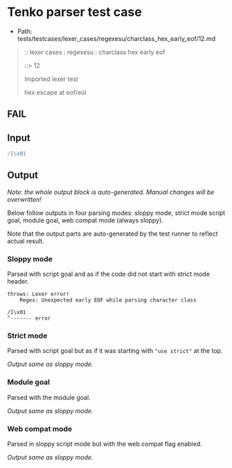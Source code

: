 # Tenko parser test case

- Path: tests/testcases/lexer_cases/regexesu/charclass_hex_early_eof/12.md

> :: lexer cases : regexesu : charclass hex early eof
>
> ::> 12
>
> Imported lexer test
>
> hex escape at eof/eol

## FAIL

## Input

`````js
/[\x01
`````

## Output

_Note: the whole output block is auto-generated. Manual changes will be overwritten!_

Below follow outputs in four parsing modes: sloppy mode, strict mode script goal, module goal, web compat mode (always sloppy).

Note that the output parts are auto-generated by the test runner to reflect actual result.

### Sloppy mode

Parsed with script goal and as if the code did not start with strict mode header.

`````
throws: Lexer error!
    Regex: Unexpected early EOF while parsing character class

/[\x01
^------- error
`````

### Strict mode

Parsed with script goal but as if it was starting with `"use strict"` at the top.

_Output same as sloppy mode._

### Module goal

Parsed with the module goal.

_Output same as sloppy mode._

### Web compat mode

Parsed in sloppy script mode but with the web compat flag enabled.

_Output same as sloppy mode._
